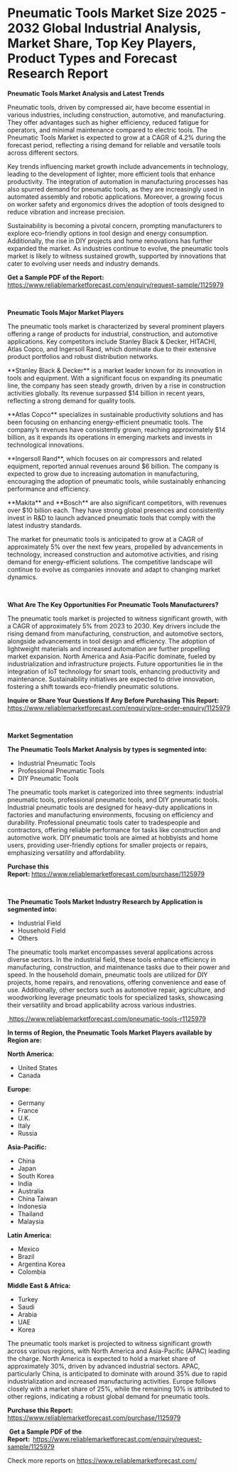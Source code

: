<p><h1>Pneumatic Tools Market Size 2025 - 2032 Global Industrial Analysis, Market Share, Top Key Players, Product Types and Forecast Research Report</h1></p><p><strong>Pneumatic Tools Market Analysis and Latest Trends</strong></p>
<p><p>Pneumatic tools, driven by compressed air, have become essential in various industries, including construction, automotive, and manufacturing. They offer advantages such as higher efficiency, reduced fatigue for operators, and minimal maintenance compared to electric tools. The Pneumatic Tools Market is expected to grow at a CAGR of 4.2% during the forecast period, reflecting a rising demand for reliable and versatile tools across different sectors.</p><p>Key trends influencing market growth include advancements in technology, leading to the development of lighter, more efficient tools that enhance productivity. The integration of automation in manufacturing processes has also spurred demand for pneumatic tools, as they are increasingly used in automated assembly and robotic applications. Moreover, a growing focus on worker safety and ergonomics drives the adoption of tools designed to reduce vibration and increase precision.</p><p>Sustainability is becoming a pivotal concern, prompting manufacturers to explore eco-friendly options in tool design and energy consumption. Additionally, the rise in DIY projects and home renovations has further expanded the market. As industries continue to evolve, the pneumatic tools market is likely to witness sustained growth, supported by innovations that cater to evolving user needs and industry demands.</p></p>
<p><strong>Get a Sample PDF of the Report:&nbsp;</strong> <a href="https://www.reliablemarketforecast.com/enquiry/request-sample/1125979?utm_campaign=2190&utm_medium=2&utm_source=Github&utm_content=ia&utm_term=21022025&utm_id=pneumatic-tools">https://www.reliablemarketforecast.com/enquiry/request-sample/1125979</a></p>
<p>&nbsp;</p>
<p><strong>Pneumatic Tools Major Market Players</strong></p>
<p><p>The pneumatic tools market is characterized by several prominent players offering a range of products for industrial, construction, and automotive applications. Key competitors include Stanley Black & Decker, HITACHI, Atlas Copco, and Ingersoll Rand, which dominate due to their extensive product portfolios and robust distribution networks.</p><p>**Stanley Black & Decker** is a market leader known for its innovation in tools and equipment. With a significant focus on expanding its pneumatic line, the company has seen steady growth, driven by a rise in construction activities globally. Its revenue surpassed $14 billion in recent years, reflecting a strong demand for quality tools.</p><p>**Atlas Copco** specializes in sustainable productivity solutions and has been focusing on enhancing energy-efficient pneumatic tools. The company’s revenues have consistently grown, reaching approximately $14 billion, as it expands its operations in emerging markets and invests in technological innovations.</p><p>**Ingersoll Rand**, which focuses on air compressors and related equipment, reported annual revenues around $6 billion. The company is expected to grow due to increasing automation in manufacturing, encouraging the adoption of pneumatic tools, while sustainably enhancing performance and efficiency.</p><p>**Makita** and **Bosch** are also significant competitors, with revenues over $10 billion each. They have strong global presences and consistently invest in R&D to launch advanced pneumatic tools that comply with the latest industry standards.</p><p>The market for pneumatic tools is anticipated to grow at a CAGR of approximately 5% over the next few years, propelled by advancements in technology, increased construction and automotive activities, and rising demand for energy-efficient solutions. The competitive landscape will continue to evolve as companies innovate and adapt to changing market dynamics.</p></p>
<p>&nbsp;</p>
<p><strong>What Are The Key Opportunities For Pneumatic Tools Manufacturers?</strong></p>
<p><p>The pneumatic tools market is projected to witness significant growth, with a CAGR of approximately 5% from 2023 to 2030. Key drivers include the rising demand from manufacturing, construction, and automotive sectors, alongside advancements in tool design and efficiency. The adoption of lightweight materials and increased automation are further propelling market expansion. North America and Asia-Pacific dominate, fueled by industrialization and infrastructure projects. Future opportunities lie in the integration of IoT technology for smart tools, enhancing productivity and maintenance. Sustainability initiatives are expected to drive innovation, fostering a shift towards eco-friendly pneumatic solutions.</p></p>
<p><strong>Inquire or Share Your Questions If Any Before Purchasing This Report:</strong> <a href="https://www.reliablemarketforecast.com/enquiry/pre-order-enquiry/1125979?utm_campaign=2190&utm_medium=2&utm_source=Github&utm_content=ia&utm_term=21022025&utm_id=pneumatic-tools">https://www.reliablemarketforecast.com/enquiry/pre-order-enquiry/1125979</a></p>
<p>&nbsp;</p>
<p><strong>Market Segmentation</strong></p>
<p><strong>The Pneumatic Tools Market Analysis by types is segmented into:</strong></p>
<p><ul><li>Industrial Pneumatic Tools</li><li>Professional Pneumatic Tools</li><li>DIY Pneumatic Tools</li></ul></p>
<p><p>The pneumatic tools market is categorized into three segments: industrial pneumatic tools, professional pneumatic tools, and DIY pneumatic tools. Industrial pneumatic tools are designed for heavy-duty applications in factories and manufacturing environments, focusing on efficiency and durability. Professional pneumatic tools cater to tradespeople and contractors, offering reliable performance for tasks like construction and automotive work. DIY pneumatic tools are aimed at hobbyists and home users, providing user-friendly options for smaller projects or repairs, emphasizing versatility and affordability.</p></p>
<p><strong>Purchase this Report:&nbsp;</strong><a href="https://www.reliablemarketforecast.com/purchase/1125979?utm_campaign=2190&utm_medium=2&utm_source=Github&utm_content=ia&utm_term=21022025&utm_id=pneumatic-tools">https://www.reliablemarketforecast.com/purchase/1125979</a></p>
<p>&nbsp;</p>
<p><strong>The Pneumatic Tools Market Industry Research by Application is segmented into:</strong></p>
<p><ul><li>Industrial Field</li><li>Household Field</li><li>Others</li></ul></p>
<p><p>The pneumatic tools market encompasses several applications across diverse sectors. In the industrial field, these tools enhance efficiency in manufacturing, construction, and maintenance tasks due to their power and speed. In the household domain, pneumatic tools are utilized for DIY projects, home repairs, and renovations, offering convenience and ease of use. Additionally, other sectors such as automotive repair, agriculture, and woodworking leverage pneumatic tools for specialized tasks, showcasing their versatility and broad applicability across various industries.</p></p>
<p><a href="https://www.reliablemarketforecast.com/pneumatic-tools-r1125979?utm_campaign=2190&utm_medium=2&utm_source=Github&utm_content=ia&utm_term=21022025&utm_id=pneumatic-tools">&nbsp;https://www.reliablemarketforecast.com/pneumatic-tools-r1125979</a></p>
<p><strong>In terms of Region, the Pneumatic Tools Market Players available by Region are:</strong></p>
<p>
    <p> <strong> North America: </strong>
        <ul>
            <li>United States</li>
            <li>Canada</li>
        </ul>
        </p> 
    <p> <strong> Europe: </strong>
        <ul>
            <li>Germany</li>
            <li>France</li>
            <li>U.K.</li>
            <li>Italy</li>
            <li>Russia</li>
        </ul>
        </p> 
    <p> <strong> Asia-Pacific: </strong>
        <ul>
            <li>China</li>
            <li>Japan</li>
            <li>South Korea</li>
            <li>India</li>
            <li>Australia</li>
            <li>China Taiwan</li>
            <li>Indonesia</li>
            <li>Thailand</li>
            <li>Malaysia</li>
        </ul>
        </p> 
    <p> <strong> Latin America: </strong>
        <ul>
            <li>Mexico</li>
            <li>Brazil</li>
            <li>Argentina Korea</li>
            <li>Colombia</li>
        </ul>
        </p> 
    <p> <strong> Middle East & Africa: </strong>
        <ul>
            <li>Turkey</li>
            <li>Saudi</li>
            <li>Arabia</li>
            <li>UAE</li>
            <li>Korea</li>
        </ul>
    </p>
    </p>
<p><p>The pneumatic tools market is projected to witness significant growth across various regions, with North America and Asia-Pacific (APAC) leading the charge. North America is expected to hold a market share of approximately 30%, driven by advanced industrial sectors. APAC, particularly China, is anticipated to dominate with around 35% due to rapid industrialization and increased manufacturing activities. Europe follows closely with a market share of 25%, while the remaining 10% is attributed to other regions, indicating a robust global demand for pneumatic tools.</p></p>
<p><strong>Purchase this Report: </strong><a href="https://www.reliablemarketforecast.com/purchase/1125979?utm_campaign=2190&utm_medium=2&utm_source=Github&utm_content=ia&utm_term=21022025&utm_id=pneumatic-tools">https://www.reliablemarketforecast.com/purchase/1125979</a></p>
<p>&nbsp;<strong>Get a Sample PDF of the Report:&nbsp;&nbsp;</strong><a href="https://www.reliablemarketforecast.com/enquiry/request-sample/1125979?utm_campaign=2190&utm_medium=2&utm_source=Github&utm_content=ia&utm_term=21022025&utm_id=pneumatic-tools">https://www.reliablemarketforecast.com/enquiry/request-sample/1125979</a></p>
<p><strong></strong></p>
<p>Check more reports on <a href="https://www.reliablemarketforecast.com/?utm_campaign=2190&utm_medium=2&utm_source=Github&utm_content=ia&utm_term=21022025&utm_id=pneumatic-tools">https://www.reliablemarketforecast.com/</a></p>
